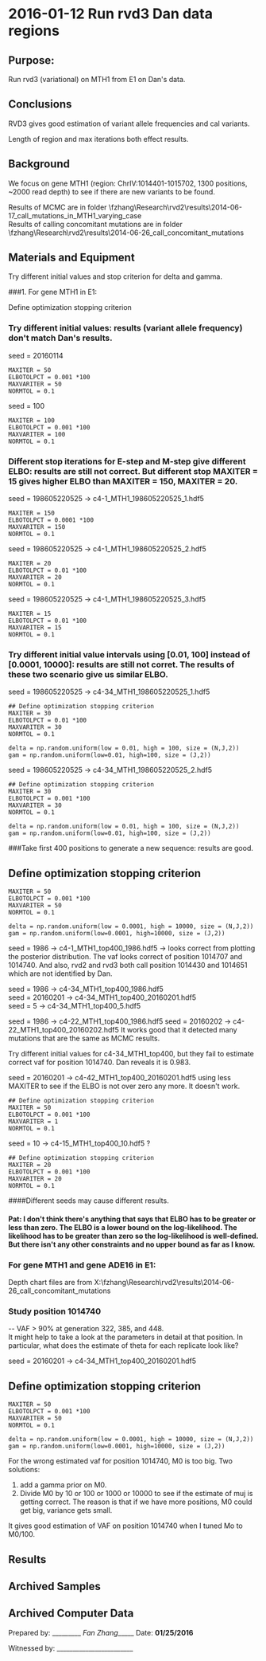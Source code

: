 2016-01-12 Run rvd3 Dan data regions
=============


Purpose: 
---------------------
Run rvd3 (variational) on MTH1 from E1 on Dan's data.

Conclusions
-----------------
RVD3 gives good estimation of variant allele frequencies and cal variants.

Length of region and max iterations both effect results.

Background
-----------------
We focus on gene MTH1 (region: ChrIV:1014401-1015702, 1300 positions, ~2000 read depth) to see if there are new variants to be found.

Results of MCMC are in folder \fzhang\Research\rvd2\results\2014-06-17_call_mutations_in_MTH1_varying_case  
Results of calling concomitant mutations are in folder \fzhang\Research\rvd2\results\2014-06-26_call_concomitant_mutations


Materials and Equipment
----

Try different initial values and stop criterion for delta and gamma.  

###1. For gene MTH1 in E1:

Define optimization stopping criterion 

### Try different initial values: results (variant allele frequency) don't match Dan's results.
 
seed = 20160114

    MAXITER = 50
    ELBOTOLPCT = 0.001 *100
    MAXVARITER = 50     
    NORMTOL = 0.1

seed = 100  

    MAXITER = 100
    ELBOTOLPCT = 0.001 *100
    MAXVARITER = 100     
    NORMTOL = 0.1

### Different stop iterations for E-step and M-step give different ELBO: results are still not correct. But different stop MAXITER = 15 gives higher ELBO than MAXITER = 150, MAXITER = 20.

seed = 198605220525 -> c4-1_MTH1_198605220525_1.hdf5

    MAXITER = 150
    ELBOTOLPCT = 0.0001 *100
    MAXVARITER = 150     
    NORMTOL = 0.1


seed = 198605220525 -> c4-1_MTH1_198605220525_2.hdf5

    MAXITER = 20
    ELBOTOLPCT = 0.01 *100
    MAXVARITER = 20     
    NORMTOL = 0.1

seed = 198605220525 -> c4-1_MTH1_198605220525_3.hdf5

    MAXITER = 15
    ELBOTOLPCT = 0.01 *100
    MAXVARITER = 15     
    NORMTOL = 0.1


### Try different initial value intervals using [0.01, 100] instead of [0.0001, 10000]: results are still not corret. The results of these two scenario give us similar ELBO.

seed = 198605220525 -> c4-34_MTH1_198605220525_1.hdf5

    ## Define optimization stopping criterion
    MAXITER = 30
    ELBOTOLPCT = 0.01 *100
    MAXVARITER = 30    
    NORMTOL = 0.1

    delta = np.random.uniform(low = 0.01, high = 100, size = (N,J,2))
    gam = np.random.uniform(low=0.01, high=100, size = (J,2))

seed = 198605220525 -> c4-34_MTH1_198605220525_2.hdf5

    ## Define optimization stopping criterion
    MAXITER = 30
    ELBOTOLPCT = 0.001 *100
    MAXVARITER = 30    
    NORMTOL = 0.1

    delta = np.random.uniform(low = 0.01, high = 100, size = (N,J,2))
    gam = np.random.uniform(low=0.01, high=100, size = (J,2))


###Take first 400 positions to generate a new sequence: results are good.

   ## Define optimization stopping criterion

    MAXITER = 50
    ELBOTOLPCT = 0.001 *100
    MAXVARITER = 50
    NORMTOL = 0.1

    delta = np.random.uniform(low = 0.0001, high = 10000, size = (N,J,2))
    gam = np.random.uniform(low=0.0001, high=10000, size = (J,2))


seed = 1986 -> c4-1_MTH1_top400_1986.hdf5 -> looks correct from plotting the posterior distribution. The vaf looks correct of position 1014707 and 1014740. And also, rvd2 and rvd3 both call position 1014430 and 1014651 which are not identified by Dan. 

seed = 1986 -> c4-34_MTH1_top400_1986.hdf5  
seed = 20160201 -> c4-34_MTH1_top400_20160201.hdf5  
seed = 5 -> c4-34_MTH1_top400_5.hdf5

seed = 1986 -> c4-22_MTH1_top400_1986.hdf5
seed = 20160202 -> c4-22_MTH1_top400_20160202.hdf5 It works good that it detected many mutations that are the same as MCMC results.  

Try different initial values for c4-34_MTH1_top400, but they fail to estimate correct vaf for position 1014740. Dan reveals it is 0.983.


seed = 20160201 -> c4-42_MTH1_top400_20160201.hdf5 using less MAXITER to see if the ELBO is not over zero any more. It doesn't work.

    ## Define optimization stopping criterion
    MAXITER = 50
    ELBOTOLPCT = 0.001 *100
    MAXVARITER = 1    
    NORMTOL = 0.1

seed = 10 -> c4-15_MTH1_top400_10.hdf5 ?

    ## Define optimization stopping criterion
    MAXITER = 20
    ELBOTOLPCT = 0.001 *100
    MAXVARITER = 20    
    NORMTOL = 0.1
 
####Different seeds may cause different results.  
#### Pat: I don't think there's anything that says that ELBO has to be greater or less than zero. The ELBO is a lower bound on the log-likelihood. The likelihood has to be greater than zero so the log-likelihood is well-defined. But there isn't any other constraints and no upper bound as far as I know.

### For gene MTH1 and gene ADE16 in E1:
Depth chart files are from X:\fzhang\Research\rvd2\results\2014-06-26_call_concomitant_mutations


### Study position 1014740  
--
VAF > 90% at generation 322, 385, and 448.  
It might help to take a look at the parameters in detail at that position. In particular, what does the estimate of theta for each replicate look like?


seed = 20160201 -> c4-34_MTH1_top400_20160201.hdf5 

   ## Define optimization stopping criterion

    MAXITER = 50
    ELBOTOLPCT = 0.001 *100
    MAXVARITER = 50
    NORMTOL = 0.1

    delta = np.random.uniform(low = 0.0001, high = 10000, size = (N,J,2))
    gam = np.random.uniform(low=0.0001, high=10000, size = (J,2))

For the wrong estimated vaf for position 1014740, M0 is too big.
Two solutions: 
1. add a gamma prior on M0.
2. Divide M0 by 10 or 100 or 1000 or 10000 to see if the estimate of muj is getting correct.
The reason is that if we have more positions, M0 could get big, variance gets small.

It gives good estimation of VAF on position 1014740 when I tuned Mo to M0/100.

Results
-----------------


Archived Samples
-------------------------
 


Archived Computer Data
------------------------------


Prepared by: _________ _Fan Zhang______ Date: ____________01/25/2016____________


Witnessed by: ________________________

